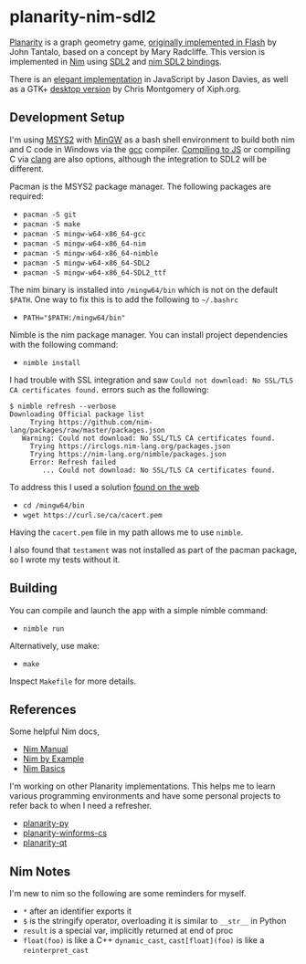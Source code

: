 # planarity-nim-sdl2

[Planarity](https://en.wikipedia.org/wiki/Planarity) is a graph geometry game, [originally implemented in Flash](http://planarity.net/) by John Tantalo, based on a concept by Mary Radcliffe. This version is implemented in [Nim](https://nim-lang.org/) using [SDL2](https://www.libsdl.org/) and [nim SDL2 bindings](https://github.com/nim-lang/sdl2).

There is an [elegant implementation](https://www.jasondavies.com/planarity/) in JavaScript by Jason Davies, as well as a GTK+ [desktop version](http://web.mit.edu/xiphmont/Public/gPlanarity.html) by Chris Montgomery of Xiph.org.


## Development Setup

I'm using [MSYS2](https://www.msys2.org/) with [MinGW](http://mingw-w64.org/) as a bash shell environment to build both nim and C code in Windows via the [gcc](https://gcc.gnu.org/) compiler. [Compiling to JS](https://nim-lang.org/docs/backends.html#backends-the-javascript-target) or compiling C via [clang](https://clang.llvm.org/) are also options, although the integration to SDL2 will be different.

Pacman is the MSYS2 package manager. The following packages are required:

* `pacman -S git`
* `pacman -S make`
* `pacman -S mingw-w64-x86_64-gcc`
* `pacman -S mingw-w64-x86_64-nim`
* `pacman -S mingw-w64-x86_64-nimble`
* `pacman -S mingw-w64-x86_64-SDL2`
* `pacman -S mingw-w64-x86_64-SDL2_ttf`

The nim binary is installed into `/mingw64/bin` which is not on the default `$PATH`. One way to fix this is to add the following to `~/.bashrc`

* `PATH="$PATH:/mingw64/bin"`

Nimble is the nim package manager. You can install project dependencies with the following command:

* `nimble install`

I had trouble with SSL integration and saw `Could not download: No SSL/TLS CA certificates found.` errors such as the following:

```
$ nimble refresh --verbose
Downloading Official package list
     Trying https://github.com/nim-lang/packages/raw/master/packages.json
   Warning: Could not download: No SSL/TLS CA certificates found.
     Trying https://irclogs.nim-lang.org/packages.json
     Trying https://nim-lang.org/nimble/packages.json
     Error: Refresh failed
        ... Could not download: No SSL/TLS CA certificates found.
```

To address this I used a solution [found on the web](https://forum.nim-lang.org/t/7551)

* `cd /mingw64/bin`
* `wget https://curl.se/ca/cacert.pem`

Having the `cacert.pem` file in my path allows me to use `nimble`.

I also found that `testament` was not installed as part of the pacman package, so I wrote my tests without it.


## Building

You can compile and launch the app with a simple nimble command:

* `nimble run`

Alternatively, use make:

* `make`

Inspect `Makefile` for more details.


## References

Some helpful Nim docs,

* [Nim Manual](https://nim-lang.org/docs/manual.html)
* [Nim by Example](https://nim-by-example.github.io/)
* [Nim Basics](https://narimiran.github.io/nim-basics/)

I'm working on other Planarity implementations. This helps me to learn various programming environments and have some personal projects to refer back to when I need a refresher.

* [planarity-py](https://github.com/parappayo/planarity-py)
* [planarity-winforms-cs](https://github.com/parappayo/planarity-winforms-cs)
* [planarity-qt](https://github.com/parappayo/planarity-qt)


## Nim Notes

I'm new to nim so the following are some reminders for myself.

* `*` after an identifier exports it
* `$` is the stringify operator, overloading it is similar to `__str__` in Python
* `result` is a special var, implicitly returned at end of proc
* `float(foo)` is like a C++ `dynamic_cast`, `cast[float](foo)` is like a `reinterpret_cast`
